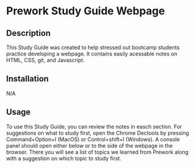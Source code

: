 # Prework Study Guide Webpage

## Description

This Study Guide was created to help stressed out bootcamp students practice developing a webpage. It contains easily acessable notes on HTML, CSS, git, and Javascript.

## Installation

N/A

## Usage

To use this Study Guide, you can review the notes in easch section. For suggestions on what to study first, open the Chrome Dectools by pressing Command+Option+I (MacOS) or Control+shift+I (Windows). A console panel should open either below or to the side of the webpage in the browser. There you will see a list of topics we learned from Prework along with a suggestion on which topic to study first.

